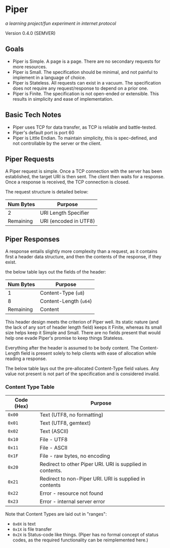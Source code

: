 # Piper

_a learning project/fun experiment in internet protocol_

Version 0.4.0 (SEMVER)

## Goals

- Piper is Simple. A page is a page. There are no secondary requests for more resources.
- Piper is Small. The specification should be minimal, and not painful to implement in a language of choice.
- Piper is Stateless. All requests can exist in a vacuum. The specification does not require any request/response to depend on a prior one.
- Piper is Finite. The specification is not open-ended or extensible. This results in simplicity and ease of implementation.

## Basic Tech Notes

- Piper uses TCP for data transfer, as TCP is reliable and battle-tested.
- Piper's default port is port 60
- Piper is Little Endian. To maintain simplicity, this is spec-defined, and not controllable by the server or the client.

## Piper Requests

A Piper request is simple. Once a TCP connection with the server has been established, the target URI is then sent. The client then waits for a response. Once a response is received, the TCP connection is closed.

The request structure is detailed below:

| Num Bytes | Purpose               |
| --------- | --------------------- |
| 2         | URI Length Specifier  |
| Remaining | URI (encoded in UTF8) |

## Piper Responses

A response entails slightly more complexity than a request, as it contains first a header data structure, and then the contents of the response, if they exist.

the below table lays out the fields of the header:

| Num Bytes | Purpose                |
| --------- | ---------------------- |
| 1         | Content-Type (`u8`)    |
| 8         | Content-Length (`u64`) |
| Remaining | Content                |

This header design meets the criterion of Piper well. Its static nature (and the lack of any sort of header length field) keeps it Finite, whereas its small size helps keep it Simple and Small. There are no fields present that would help one evade Piper's promise to keep things Stateless.

Everything after the header is assumed to be body content. The Content-Length field is present solely to help clients with ease of allocation while reading a response.

The below table lays out the pre-allocated Content-Type field values. Any value not present is not part of the specification and is considered invalid.

### Content Type Table

| Code (Hex) | Purpose                                                   |
| ---------- | --------------------------------------------------------- |
| `0x00`     | Text (UTF8, no formatting)                                |
| `0x01`     | Text (UTF8, gemtext)                                      |
| `0x02`     | Text (ASCII)                                              |
| `0x10`     | File - UTF8                                               |
| `0x11`     | File - ASCII                                              |
| `0x1F`     | File - raw bytes, no encoding                             |
| `0x20`     | Redirect to other Piper URI. URI is supplied in contents. |
| `0x21`     | Redirect to non-Piper URI. URI is supplied in contents    |
| `0x22`     | Error - resource not found                                |
| `0x23`     | Error - internal server error                             |

Note that Content Types are laid out in "ranges":

- `0x0X` is text
- `0x1X` is file transfer
- `0x2X` is Status-code like things. (Piper has no formal concept of status codes, as the required functionality can be reimplemented here.)
